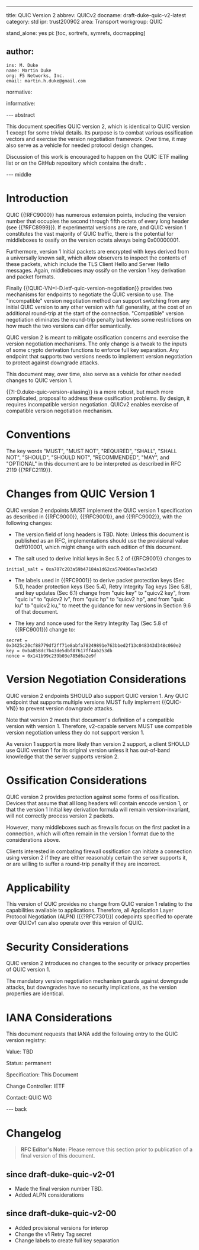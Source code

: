 ---
title: QUIC Version 2
abbrev: QUICv2
docname: draft-duke-quic-v2-latest
category: std
ipr: trust200902
area: Transport
workgroup: QUIC

stand_alone: yes
pi: [toc, sortrefs, symrefs, docmapping]

author:
  -
    ins: M. Duke
    name: Martin Duke
    org: F5 Networks, Inc.
    email: martin.h.duke@gmail.com

normative:

informative:

--- abstract

This document specifies QUIC version 2, which is identical to QUIC version 1
except for some trivial details. Its purpose is to combat various ossification
vectors and exercise the version negotiation framework. Over time, it may also
serve as a vehicle for needed protocol design changes.

Discussion of this work is encouraged to happen on the QUIC IETF
mailing list [](quic@ietf.org) or on the GitHub repository which
contains the draft: 
[](https://github.com/martinduke/draft-duke-quic-v2).

--- middle

# Introduction

QUIC {{!RFC9000}} has numerous extension points, including the version number
that occupies the second through fifth octets of every long header (see
{{?RFC8999}}). If experimental versions are rare, and QUIC version 1 constitutes
the vast majority of QUIC traffic, there is the potential for middleboxes to
ossify on the version octets always being 0x00000001.

Furthermore, version 1 Initial packets are encrypted with keys derived from a
universally known salt, which allow observers to inspect the contents of these
packets, which include the TLS Client Hello and Server Hello messages. Again,
middleboxes may ossify on the version 1 key derivation and packet formats.

Finally {{!QUIC-VN=I-D.ietf-quic-version-negotiation}} provides two mechanisms
for endpoints to negotiate the QUIC version to use. The "incompatible" version
negotiation method can support switching from any initial QUIC version to any
other version with full generality, at the cost of an additional round-trip at
the start of the connection. "Compatible" version negotiation eliminates the
round-trip penalty but levies some restrictions on how much the two versions can
differ semantically.

QUIC version 2 is meant to mitigate ossification concerns and exercise the
version negotiation mechanisms. The only change is a tweak to the inputs of
some crypto derivation functions to enforce full key separation. Any endpoint
that supports two versions needs to implement version negotiation to protect
against downgrade attacks.

This document may, over time, also serve as a vehicle for other needed changes
to QUIC version 1.

{{?I-D.duke-quic-version-aliasing}} is a more robust, but much more complicated,
proposal to address these ossification problems. By design, it requires
incompatible version negotiation. QUICv2 enables exercise of compatible version
negotiation mechanism.

# Conventions

The key words "MUST", "MUST NOT", "REQUIRED", "SHALL", "SHALL NOT", "SHOULD",
"SHOULD NOT", "RECOMMENDED", "MAY", and "OPTIONAL" in this document are to be
interpreted as described in RFC 2119 {{?RFC2119}}.

# Changes from QUIC Version 1

QUIC version 2 endpoints MUST implement the QUIC version 1 specification as
described in {{RFC9000}}, {{!RFC9001}}, and {{!RFC9002}}, with the following
changes:

* The version field of long headers is TBD. Note: Unless this document is
published as an RFC, implementations should use the provisional value
0xff010001, which might change with each edition of this document.

* The salt used to derive Initial keys in Sec 5.2 of {{RFC9001}} changes to

~~~
initial_salt = 0xa707c203a59b47184a1d62ca570406ea7ae3e5d3
~~~

* The labels used in {{RFC9001}} to derive packet protection keys (Sec 5.1),
header protection keys (Sec 5.4), Retry Integrity Tag keys (Sec 5.8), and key
updates (Sec 6.1) change from "quic key" to "quicv2 key", from "quic iv" to
"quicv2 iv", from "quic hp" to "quicv2 hp", and from "quic ku" to "quicv2 ku,"
to meet the guidance for new versions in Section 9.6 of that document.

* The key and nonce used for the Retry Integrity Tag (Sec 5.8 of {{RFC9001}})
change to:

~~~
secret = 0x3425c20cf88779df2ff71e8abfa78249891e763bbed2f13c048343d348c060e2
key = 0xba858dc7b43de5dbf87617ff4ab253db
nonce = 0x141b99c239b03e785d6a2e9f

~~~


# Version Negotiation Considerations

QUIC version 2 endpoints SHOULD also support QUIC version 1. Any QUIC endpoint
that supports multiple versions MUST fully implement {{QUIC-VN}} to prevent
version downgrade attacks.

Note that version 2 meets that document's definition of a compatible version
with version 1. Therefore, v2-capable servers MUST use compatible version
negotiation unless they do not support version 1.

As version 1 support is more likely than version 2 support, a client SHOULD use
QUIC version 1 for its original version unless it has out-of-band knowledge that
the server supports version 2.

# Ossification Considerations

QUIC version 2 provides protection against some forms of ossification. Devices
that assume that all long headers will contain encode version 1, or that the
version 1 Initial key derivation formula will remain version-invariant, will not
correctly process version 2 packets.

However, many middleboxes such as firewalls focus on the first packet in a
connection, which will often remain in the version 1 format due to the
considerations above.

Clients interested in combating firewall ossification can initiate a connection
using version 2 if they are either reasonably certain the server supports it, or
are willing to suffer a round-trip penalty if they are incorrect.

# Applicability

This version of QUIC provides no change from QUIC version 1 relating to the
capabilities available to applications. Therefore, all Application Layer
Protocol Negotiation (ALPN) ({{?RFC7301}}) codepoints specified to operate over
QUICv1 can also operate over this version of QUIC.

# Security Considerations

QUIC version 2 introduces no changes to the security or privacy properties of
QUIC version 1.

The mandatory version negotiation mechanism guards against downgrade attacks,
but downgrades have no security implications, as the version properties are
identical.

# IANA Considerations

This document requests that IANA add the following entry to the QUIC version
registry:

Value: TBD

Status: permanent

Specification: This Document

Change Controller: IETF

Contact: QUIC WG

--- back

# Changelog

> **RFC Editor's Note:**  Please remove this section prior to
> publication of a final version of this document.

## since draft-duke-quic-v2-01

* Made the final version number TBD.
* Added ALPN considerations

## since draft-duke-quic-v2-00

* Added provisional versions for interop
* Change the v1 Retry Tag secret
* Change labels to create full key separation
